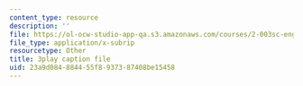 ```yaml
---
content_type: resource
description: ''
file: https://ol-ocw-studio-app-qa.s3.amazonaws.com/courses/2-003sc-engineering-dynamics-fall-2011/23a9d084884455f8937387408be15458_wzEqF_UQkks.vtt
file_type: application/x-subrip
resourcetype: Other
title: 3play caption file
uid: 23a9d084-8844-55f8-9373-87408be15458
---
```

